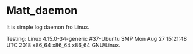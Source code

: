 # Matt_daemon
It is simple log daemon fro Linux.


Testing: Linux  4.15.0-34-generic #37-Ubuntu SMP Mon Aug 27 15:21:48 UTC 2018 x86_64 x86_64 x86_64 GNU/Linux.
